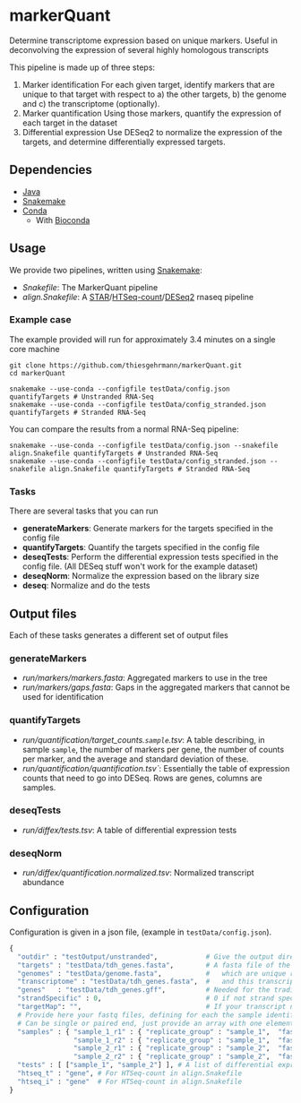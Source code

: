 # markerQuant
Determine transcriptome expression based on unique markers.
Useful in deconvolving the expression of several highly homologous transcripts

This pipeline is made up of three steps:
1. Marker identification
   For each given target, identify markers that are unique to that target with respect to a) the other targets, b) the genome and c) the transcriptome (optionally).
2. Marker quantification
   Using those markers, quantify the expression of each target in the dataset
3. Differential expression
   Use DESeq2 to normalize the expression of the targets, and determine differentially expressed targets.

## Dependencies

  * [Java](https://www.java.com)
  * [Snakemake](http://snakemake.readthedocs.io)
  * [Conda](https://conda.io/miniconda.html)
    * With [Bioconda](https://bioconda.github.io/)

## Usage

We provide two pipelines, written using [Snakemake](http://snakemake.readthedocs.io):
 * *Snakefile*: The MarkerQuant pipeline
 * *align.Snakefile*: A [STAR](https://github.com/alexdobin/STAR)/[HTSeq-count](http://www-huber.embl.de/HTSeq/doc/overview.html)/[DESeq2](https://bioconductor.org/packages/release/bioc/html/DESeq2.html) rnaseq pipeline

### Example case

The example provided will run for approximately 3.4 minutes on a single core machine

    git clone https://github.com/thiesgehrmann/markerQuant.git
    cd markerQuant

    snakemake --use-conda --configfile testData/config.json quantifyTargets # Unstranded RNA-Seq
    snakemake --use-conda --configfile testData/config_stranded.json quantifyTargets # Stranded RNA-Seq

You can compare the results from a normal RNA-Seq pipeline:

    snakemake --use-conda --configfile testData/config.json --snakefile align.Snakefile quantifyTargets # Unstranded RNA-Seq
    snakemake --use-conda --configfile testData/config_stranded.json --snakefile align.Snakefile quantifyTargets # Stranded RNA-Seq

### Tasks

There are several tasks that you can run

 * **generateMarkers**: Generate markers for the targets specified in the config file
 * **quantifyTargets**: Quantify the targets specified in the config file
 * **deseqTests**: Perform the differential expression tests specified in the config file. (All DESeq stuff won't work for the example dataset)
 * **deseqNorm**: Normalize the expression based on the library size
 * **deseq**: Normalize and do the tests

## Output files

Each of these tasks generates a different set of output files

### generateMarkers

 * *run/markers/markers.fasta*: Aggregated markers to use in the tree
 * *run/markers/gaps.fasta*: Gaps in the aggregated markers that cannot be used for identification

### quantifyTargets

 * *run/quantification/target_counts.`sample`.tsv*: A table describing, in sample `sample`, the number of markers per gene, the number of counts per marker, and the average and standard deviation of these.
 * *run/quantification/quantification.tsv`*: Essentially the table of expression counts that need to go into DESeq. Rows are genes, columns are samples.

### deseqTests

* *run/diffex/tests.tsv*: A table of differential expression tests

### deseqNorm

* *run/diffex/quantification.normalized.tsv*: Normalized transcript abundance

## Configuration

Configuration is given in a json file, (example in `testData/config.json`).

```python
{
  "outdir" : "testOutput/unstranded",            # Give the output directory you want to use, should be absolute
  "targets" : "testData/tdh_genes.fasta",        # A fasta file of the targets you wish to generate markers for
  "genomes" : "testData/genome.fasta",           #   which are unique relative to this genome
  "transcriptome" : "testData/tdh_genes.fasta",  #   and this transcriptome (can be omitted if same as targets file)
  "genes"   : "testData/tdh_genes.gff",          # Needed for the traditional pipeline in align.Snakefile
  "strandSpecific" : 0,                          # 0 if not strand specific, 1 it yes
  "targetMap": "",                               # If your transcript names are esoteric, you can map them to useful names with this file if necessary
  # Provide here your fastq files, defining for each the sample identifier (e.g. sample_1_r1), a replicate group (e.g. sample_1), and a list of fastq files.
  # Can be single or paired end, just provide an array with one element if single ended.
  "samples" : { "sample_1_r1" : { "replicate_group" : "sample_1",  "fastq" : [ "testData/fastq/unstranded/sample_01_1.fastq", "testData/fastq/unstranded/sample_01_2.fastq" ]} ,
                "sample_1_r2" : { "replicate_group" : "sample_1",  "fastq" : [ "testData/fastq/unstranded/sample_02_1.fastq", "testData/fastq/unstranded/sample_02_2.fastq" ]} ,
                "sample_2_r1" : { "replicate_group" : "sample_2",  "fastq" : [ "testData/fastq/unstranded/sample_03_1.fastq", "testData/fastq/unstranded/sample_03_2.fastq" ]} ,
                "sample_2_r2" : { "replicate_group" : "sample_2",  "fastq" : [ "testData/fastq/unstranded/sample_04_1.fastq", "testData/fastq/unstranded/sample_04_2.fastq" ]} },
  "tests" : [ ["sample_1", "sample_2"] ], # A list of differential expression tests to perform
  "htseq_t" : "gene", # For HTSeq-count in align.Snakefile
  "htseq_i" : "gene"  # For HTSeq-count in align.Snakefile
}
```
  
